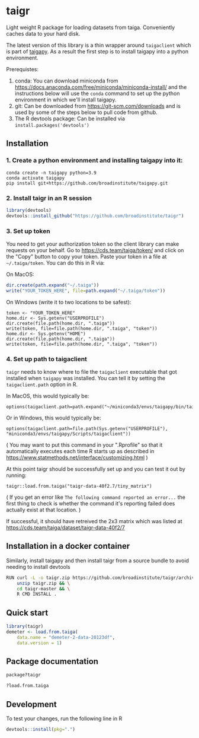 # taigr

Light weight R package for loading datasets from taiga. Conveniently caches data to your hard disk.

The latest version of this library is a thin wrapper around `taigaclient` which is part of [taigapy](https://github.org/broadinstitute/taigapy). As a result the first step is to install taigapy into a python environment. 

Prerequistes: 
1. conda: You can download miniconda from https://docs.anaconda.com/free/miniconda/miniconda-install/ and the instructions below will use the `conda` command to set up the python environment in which we'll install taigapy.
2. git: Can be downloaded from https://git-scm.com/downloads and is used by some of the steps below to pull code from github.
3. The R devtools package: Can be installed via `install.packages('devtools')`

## Installation

### 1. Create a python environment and installing taigapy into it:

```
conda create -n taigapy python=3.9
conda activate taigapy
pip install git+https://github.com/broadinstitute/taigapy.git
```

### 2. Install taigr in an R session

```R
library(devtools)
devtools::install_github("https://github.com/broadinstitute/taigr")
```

### 3. Set up token

You need to get your authorization token so the client library can make requests on your behalf. Go to https://cds.team/taiga/token/ and click on the "Copy" button to copy your token. Paste your token in a file at `~/.taiga/token`. You can do this in R via:

On MacOS:

```R
dir.create(path.expand("~/.taiga"))
write("YOUR_TOKEN_HERE", file=path.expand("~/.taiga/token"))
```

On Windows (write it to two locations to be safest):
```
token <- "YOUR_TOKEN_HERE"
home.dir <- Sys.getenv("USERPROFILE")
dir.create(file.path(home.dir, ".taiga"))
write(token, file=file.path(home.dir, ".taiga", "token"))
home.dir <- Sys.getenv("HOME")
dir.create(file.path(home.dir, ".taiga"))
write(token, file=file.path(home.dir, ".taiga", "token"))
```


### 4. Set up path to taigaclient

`taigr` needs to know where to file the `taigaclient` executable that got installed when `taigapy` was installed. You can tell it by setting the `taigaclient.path` option in R. 

In MacOS, this would typically be:
```
options(taigaclient.path=path.expand("~/miniconda3/envs/taigapy/bin/taigaclient"))
```

Or in Windows, this would typically be: 
```
options(taigaclient.path=file.path(Sys.getenv("USERPROFILE"), "miniconda3/envs/taigapy/Scripts/taigaclient"))
```

( You may want to put this command in your ".Rprofile" so that it automatically executes each time R starts up as described in https://www.statmethods.net/interface/customizing.html ) 

At this point taigr should be successfully set up and you can test it out by running:

```
taigr::load.from.taiga("taigr-data-40f2.7/tiny_matrix")
```

( If you get an error like `The following command reported an error...` the first thing to check is whether the command it's reporting failed does actually exist at that location. )

If successful, it should have retreived the 2x3 matrix which was listed at https://cds.team/taiga/dataset/taigr-data-40f2/7


## Installation in a docker container

Similarly, install taigapy and then install taigr from a source bundle to avoid needing to install devtools

```sh
RUN curl -L -o taigr.zip https://github.com/broadinstitute/taigr/archive/master.zip && \
    unzip taigr.zip && \
    cd taigr-master && \
    R CMD INSTALL .
```



## Quick start

```R
library(taigr)
demeter <- load.from.taiga(
	data.name = "demeter-2-data-20123df",
	data.version = 1)
```


## Package documentation

```R
package?taigr

?load.from.taiga
```

## Development

To test your changes, run the following line in R
```R
devtools::install(pkg=".")
```